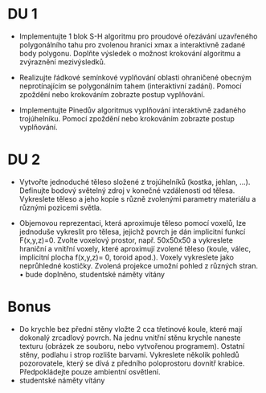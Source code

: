 # DU 1
* Implementujte 1 blok S-H algoritmu pro proudové ořezávání uzavřeného
polygonálního tahu pro zvolenou hranici xmax a interaktivně zadané body polygonu.
Doplňte výsledek o možnost krokování algoritmu a zvýraznění mezivýsledků.

* Realizujte řádkové semínkové vyplňování oblasti ohraničené obecným neprotínajícím
se polygonálním tahem (interaktivní zadání). Pomocí zpoždění nebo krokováním
zobrazte postup vyplňování.

* Implementujte Pinedův algoritmus vyplňování interaktivně zadaného trojúhelníku.
Pomocí zpoždění nebo krokováním zobrazte postup vyplňování.

# DU 2
* Vytvořte jednoduché těleso složené z trojúhelníků (kostka, jehlan, ...). Definujte
bodový světelný zdroj v konečné vzdálenosti od tělesa. Vykreslete těleso a jeho kopie
s různě zvolenými parametry materiálu a různými pozicemi světla.

* Objemovou reprezentaci, která aproximuje těleso pomocí voxelů, lze jednoduše
vykreslit pro tělesa, jejichž povrch je dán implicitní funkcí F(x,y,z)=0. Zvolte voxelový prostor, např.
50x50x50 a vykreslete hraniční a vnitřní voxely, které aproximují zvolené těleso
(koule, válec, implicitní plocha f(x,y,z)= 0, toroid apod.). Voxely vykreslete jako
neprůhledné kostičky. Zvolená projekce umožní pohled z různých stran. • bude doplněno, studentské náměty vítány


# Bonus
* Do krychle bez přední stěny vložte 2 cca třetinové koule, které mají dokonalý zrcadlový povrch. Na jednu vnitřní stěnu krychle naneste texturu (obrázek ze souboru, nebo vytvořenou programem). Ostatní stěny, podlahu i strop rozlište barvami. Vykreslete několik pohledů pozorovatele, který se dívá z předního poloprostoru dovnitř krabice. Předpokládejte pouze ambientní osvětlení.
* studentské náměty vítány